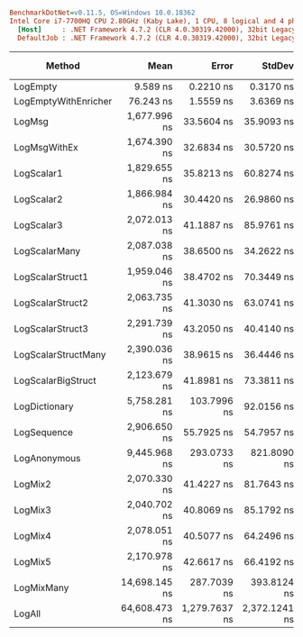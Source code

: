 ``` ini

BenchmarkDotNet=v0.11.5, OS=Windows 10.0.18362
Intel Core i7-7700HQ CPU 2.80GHz (Kaby Lake), 1 CPU, 8 logical and 4 physical cores
  [Host]     : .NET Framework 4.7.2 (CLR 4.0.30319.42000), 32bit LegacyJIT-v4.8.3815.0
  DefaultJob : .NET Framework 4.7.2 (CLR 4.0.30319.42000), 32bit LegacyJIT-v4.8.3815.0


```
|               Method |          Mean |         Error |        StdDev |        Median |    Ratio | RatioSD |  Gen 0 | Gen 1 | Gen 2 | Allocated |
|--------------------- |--------------:|--------------:|--------------:|--------------:|---------:|--------:|-------:|------:|------:|----------:|
|             LogEmpty |      9.589 ns |     0.2210 ns |     0.3170 ns |      9.576 ns |     1.00 |    0.00 |      - |     - |     - |         - |
| LogEmptyWithEnricher |     76.243 ns |     1.5559 ns |     3.6369 ns |     76.512 ns |     7.94 |    0.37 | 0.0088 |     - |     - |      28 B |
|               LogMsg |  1,677.996 ns |    33.5604 ns |    35.9093 ns |  1,686.894 ns |   174.58 |    6.78 | 0.0267 |     - |     - |      84 B |
|         LogMsgWithEx |  1,674.390 ns |    32.6834 ns |    30.5720 ns |  1,684.830 ns |   174.85 |    7.54 | 0.0267 |     - |     - |      84 B |
|           LogScalar1 |  1,829.655 ns |    35.8213 ns |    60.8274 ns |  1,819.435 ns |   191.99 |   11.40 | 0.0687 |     - |     - |     216 B |
|           LogScalar2 |  1,866.984 ns |    30.4420 ns |    26.9860 ns |  1,877.766 ns |   195.56 |    7.70 | 0.0763 |     - |     - |     240 B |
|           LogScalar3 |  2,072.013 ns |    41.1887 ns |    85.9761 ns |  2,051.970 ns |   219.84 |   12.89 | 0.0839 |     - |     - |     264 B |
|        LogScalarMany |  2,087.038 ns |    38.6500 ns |    34.2622 ns |  2,089.300 ns |   218.66 |   10.03 | 0.1144 |     - |     - |     369 B |
|     LogScalarStruct1 |  1,959.046 ns |    38.4702 ns |    70.3449 ns |  1,941.647 ns |   205.18 |   11.63 | 0.0725 |     - |     - |     228 B |
|     LogScalarStruct2 |  2,063.735 ns |    41.3030 ns |    63.0741 ns |  2,072.974 ns |   214.56 |    8.44 | 0.0839 |     - |     - |     264 B |
|     LogScalarStruct3 |  2,291.739 ns |    43.2050 ns |    40.4140 ns |  2,279.860 ns |   239.29 |    9.65 | 0.0954 |     - |     - |     300 B |
|  LogScalarStructMany |  2,390.036 ns |    38.9615 ns |    36.4446 ns |  2,392.780 ns |   249.57 |   10.16 | 0.1297 |     - |     - |     417 B |
|   LogScalarBigStruct |  2,123.679 ns |    41.8981 ns |    73.3811 ns |  2,104.811 ns |   222.74 |   11.39 | 0.0839 |     - |     - |     272 B |
|        LogDictionary |  5,758.281 ns |   103.7996 ns |    92.0156 ns |  5,760.619 ns |   603.05 |   21.14 | 0.4044 |     - |     - |    1294 B |
|          LogSequence |  2,906.650 ns |    55.7925 ns |    54.7957 ns |  2,918.798 ns |   302.87 |    9.05 | 0.1411 |     - |     - |     453 B |
|         LogAnonymous |  9,445.968 ns |   293.0733 ns |   821.8090 ns |  9,076.051 ns |   938.93 |   51.78 | 0.5951 |     - |     - |    1915 B |
|              LogMix2 |  2,070.330 ns |    41.4227 ns |    81.7643 ns |  2,065.804 ns |   216.07 |   12.16 | 0.0801 |     - |     - |     252 B |
|              LogMix3 |  2,040.702 ns |    40.8069 ns |    85.1792 ns |  2,037.844 ns |   211.38 |   10.39 | 0.0916 |     - |     - |     292 B |
|              LogMix4 |  2,078.051 ns |    40.5077 ns |    64.2496 ns |  2,062.306 ns |   217.13 |    9.09 | 0.1335 |     - |     - |     421 B |
|              LogMix5 |  2,170.978 ns |    42.6617 ns |    66.4192 ns |  2,169.079 ns |   226.90 |   10.55 | 0.1450 |     - |     - |     457 B |
|           LogMixMany | 14,698.145 ns |   287.7039 ns |   393.8124 ns | 14,639.101 ns | 1,534.93 |   61.93 | 1.1749 |     - |     - |    3702 B |
|               LogAll | 64,608.473 ns | 1,279.7637 ns | 2,372.1241 ns | 63,699.475 ns | 6,738.90 |  296.48 | 3.5400 |     - |     - |   11218 B |
